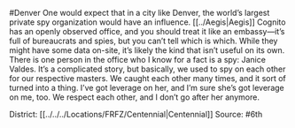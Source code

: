 #Denver 
One would expect that in a city like Denver, the world’s largest private spy organization would have an influence. [[../Aegis|Aegis]] Cognito has an openly observed office, and you should treat it like an embassy—it’s full of bureaucrats and spies, but you can’t tell which is which. While they might have some data on-site, it’s likely the kind that isn’t useful on its own. There is one person in the office who I know for a fact is a spy: Janice Valdes. It’s a complicated story, but basically, we used to spy on each other for our respective masters. We caught each other many times, and it sort of turned into a thing. I’ve got leverage on her, and I’m sure she’s got leverage on me, too. We respect each other, and I don’t go after her anymore.

District: [[../../../Locations/FRFZ/Centennial|Centennial]]
Source: #6th